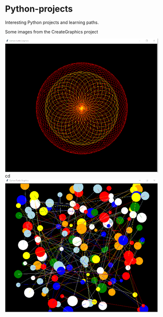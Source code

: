 # Python-projects
 Interesting Python projects and learning paths.

 Some images from the CreateGraphics project

![Circle Patterns - CreateGraphics](./circlePatterns.png)
cd
![Random Dots - CreateGraphics](./RandomDots.png)